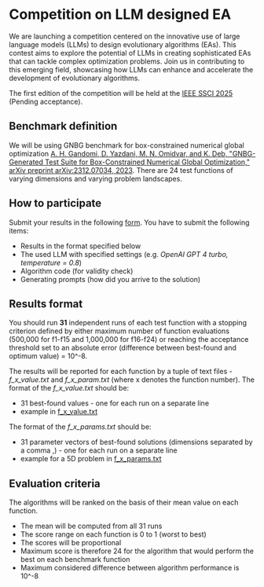 # Competition on LLM designed EA

We are launching a competition centered on the innovative use of large language models (LLMs) to design evolutionary algorithms (EAs). This contest aims to explore the potential of LLMs in creating sophisticated EAs that can tackle complex optimization problems. Join us in contributing to this emerging field, showcasing how LLMs can enhance and accelerate the development of evolutionary algorithms.

The first edition of the competition will be held at the [IEEE SSCI 2025](https://cis.ieee.org/news/521-2025-ieee-symposium-series-on-computational-intelligence-ssci) (Pending acceptance).

## Benchmark definition

We will be using GNBG benchmark for box-constrained numerical global optimization [A. H. Gandomi, D. Yazdani, M. N. Omidvar, and K. Deb, "GNBG-Generated Test Suite for Box-Constrained Numerical Global Optimization," arXiv preprint arXiv:2312.07034, 2023](https://arxiv.org/abs/2312.07034).
There are 24 test functions of varying dimensions and varying problem landscapes.

## How to participate

Submit your results in the following [form](). You have to submit the following items:
* Results in the format specified below
* The used LLM with specified settings (e.g. *OpenAI GPT 4 turbo, temperature = 0.8*)
* Algorithm code (for validity check)
* Generating prompts (how did you arrive to the solution)

## Results format

You should run **31** independent runs of each test function with a stopping criterion defined by either maximum number of function evaluations (500,000 for f1-f15 and 1,000,000 for f16-f24) or reaching the acceptance threshold set to an absolute error (difference between best-found and optimum value) = 10^-8.

The results will be reported for each function by a tuple of text files - *f_x_value.txt* and *f_x_param.txt* (where x denotes the function number).
The format of the *f_x_value.txt* should be:
* 31 best-found values - one for each run on a separate line
* example in [f_x_value.txt](f_x_value.txt)

The format of the *f_x_params.txt* should be:
* 31 parameter vectors of best-found solutions (dimensions separated by a comma ,) - one for each run on a separate line
* example for a 5D problem in [f_x_params.txt](f_x_params.txt)

## Evaluation criteria

The algorithms will be ranked on the basis of their mean value on each function.
* The mean will be computed from all 31 runs
* The score range on each function is 0 to 1 (worst to best)
* The scores will be proportional
* Maximum score is therefore 24 for the algorithm that would perform the best on each benchmark function
* Maximum considered difference between algorithm performance is 10^-8
